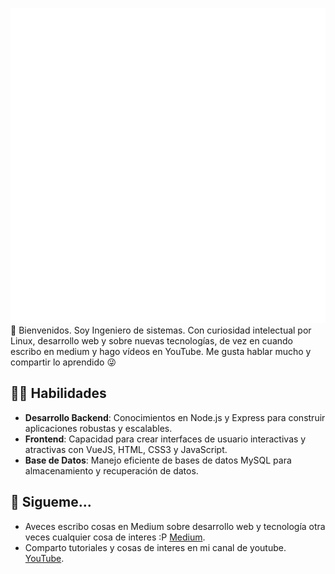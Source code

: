 ![my name svg](name.svg)
<br>👋 Bienvenidos. Soy  Ingeniero de sistemas. Con curiosidad intelectual  por Linux, desarrollo web y sobre  nuevas tecnologías, de vez en cuando escribo en medium y hago vídeos en YouTube. Me gusta hablar mucho y compartir lo aprendido 😜
## 👨‍💻 Habilidades
- **Desarrollo Backend**: Conocimientos en Node.js y Express para construir aplicaciones robustas y escalables.
- **Frontend**: Capacidad para crear interfaces de usuario interactivas y atractivas con VueJS, HTML, CSS3 y JavaScript.
- **Base de Datos**: Manejo eficiente de bases de datos MySQL para almacenamiento y recuperación de datos.
## 💫 Sigueme...
- Aveces escribo cosas en Medium sobre desarrollo web y tecnología otra veces cualquier cosa de interes :P [Medium](https://medium.com/@joangabriel).
- Comparto tutoriales y cosas de interes en mi canal de youtube. [YouTube](https://www.youtube.com/@JoanCermeno).

